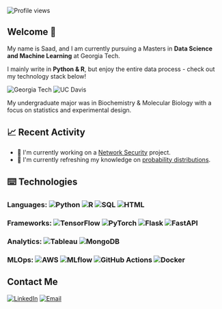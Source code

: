 ![Profile views](https://komarev.com/ghpvc/?username=saadabdullah098&color=blue)
## Welcome 👋
My name is Saad, and I am currently pursuing a Masters in **Data Science and Machine Learning** at Georgia Tech. 

I mainly write in **Python & R**, but enjoy the entire data process - check out my technology stack below!

![Georgia Tech](https://img.shields.io/badge/Georgia%20Tech-B3A369?style=flat&logo=data:image/svg+xml;base64,PHN2ZyB3aWR0aD0iMjQiIGhlaWdodD0iMjQiIHZpZXdCb3g9IjAgMCAyNCAyNCIgZmlsbD0ibm9uZSIgeG1sbnM9Imh0dHA6Ly93d3cudzMub3JnLzIwMDAvc3ZnIj4KPHBhdGggZD0iTTEyIDJMMTMuMDkgOC4yNkwyMCA5TDEzLjA5IDE1Ljc0TDEyIDIyTDEwLjkxIDE1Ljc0TDQgOUwxMC45MSA4LjI2TDEyIDJaIiBmaWxsPSJ3aGl0ZSIvPgo8L3N2Zz4K&logoColor=white)
![UC Davis](https://img.shields.io/badge/UC%20Davis-002855?style=flat&logo=data:image/svg+xml;base64,PHN2ZyB3aWR0aD0iMjQiIGhlaWdodD0iMjQiIHZpZXdCb3g9IjAgMCAyNCAyNCIgZmlsbD0ibm9uZSIgeG1sbnM9Imh0dHA6Ly93d3cudzMub3JnLzIwMDAvc3ZnIj4KPHBhdGggZD0iTTEyIDJMMTMuMDkgOC4yNkwyMCA5TDEzLjA5IDE1Ljc0TDEyIDIyTDEwLjkxIDE1Ljc0TDQgOUwxMC45MSA4LjI2TDEyIDJaIiBmaWxsPSJ3aGl0ZSIvPgo8L3N2Zz4K&logoColor=white)

My undergraduate major was in Biochemistry & Molecular Biology with a focus on statistics and experimental design.

## 📈 Recent Activity
- 🔭 I'm currently working on a [Network Security](https://github.com/saadabdullah098/NetworkSecurity) project.
- 🌱 I'm currently refreshing my knowledge on [probability distributions](https://www.youtube.com/watch?v=sEte4hXEgJ8&t=749s).

## ⌨️ Technologies
### Languages: ![Python](https://img.shields.io/badge/-Python-3776AB?style=flat&logo=python&logoColor=white) ![R](https://img.shields.io/badge/-R-276DC3?style=flat&logo=r&logoColor=white) ![SQL](https://img.shields.io/badge/-SQL-4479A1?style=flat&logo=mysql&logoColor=white) ![HTML](https://img.shields.io/badge/-HTML-E34F26?style=flat&logo=html5&logoColor=white)
### Frameworks: ![TensorFlow](https://img.shields.io/badge/-TensorFlow-FF6F00?style=flat&logo=tensorflow&logoColor=white) ![PyTorch](https://img.shields.io/badge/-PyTorch-EE4C2C?style=flat&logo=pytorch&logoColor=white) ![Flask](https://img.shields.io/badge/-Flask-000000?style=flat&logo=flask&logoColor=white) ![FastAPI](https://img.shields.io/badge/-FastAPI-009688?style=flat&logo=fastapi&logoColor=white)
### Analytics: ![Tableau](https://img.shields.io/badge/-Tableau-E97627?style=flat&logo=tableau&logoColor=white) ![MongoDB](https://img.shields.io/badge/-MongoDB-47A248?style=flat&logo=mongodb&logoColor=white)
### MLOps: ![AWS](https://img.shields.io/badge/-AWS-FF9900?style=flat&logo=amazon-aws&logoColor=white) ![MLflow](https://img.shields.io/badge/-MLflow-0194E2?style=flat&logo=mlflow&logoColor=white) ![GitHub Actions](https://img.shields.io/badge/-GitHub%20Actions-2088FF?style=flat&logo=github-actions&logoColor=white) ![Docker](https://img.shields.io/badge/-Docker-2496ED?style=flat&logo=docker&logoColor=white) 






## Contact Me

[![LinkedIn](https://img.shields.io/badge/-LinkedIn-0077B5?style=flat&logo=linkedin&logoColor=white)]([your-linkedin-url](https://www.linkedin.com/in/saad-abdullah-777759180/))
[![Email](https://img.shields.io/badge/-Email-D14836?style=flat&logo=gmail&logoColor=white)](mailto:sabdullah201098@gmail.com)

<!--
**saadabdullah098/saadabdullah098** is a ✨ _special_ ✨ repository because its `README.md` (this file) appears on your GitHub profile.

Here are some ideas to get you started:

- 🔭 I’m currently working on ...
- 🌱 I’m currently learning ...
- 👯 I’m looking to collaborate on ...
- 🤔 I’m looking for help with ...
- 💬 Ask me about ...
- 📫 How to reach me: ...
- 😄 Pronouns: ...
- ⚡ Fun fact: ...
-->
